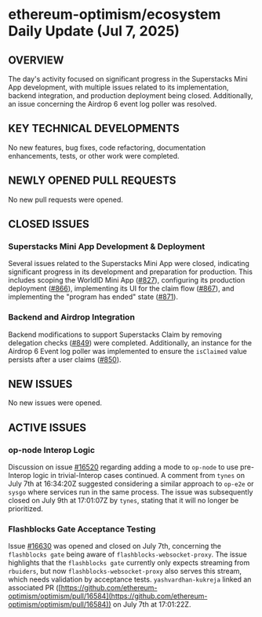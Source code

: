 # ethereum-optimism/ecosystem Daily Update (Jul 7, 2025)
## OVERVIEW 
The day's activity focused on significant progress in the Superstacks Mini App development, with multiple issues related to its implementation, backend integration, and production deployment being closed. Additionally, an issue concerning the Airdrop 6 event log poller was resolved.

## KEY TECHNICAL DEVELOPMENTS
No new features, bug fixes, code refactoring, documentation enhancements, tests, or other work were completed.

## NEWLY OPENED PULL REQUESTS
No new pull requests were opened.

## CLOSED ISSUES

### Superstacks Mini App Development & Deployment
Several issues related to the Superstacks Mini App were closed, indicating significant progress in its development and preparation for production. This includes scoping the WorldID Mini App ([#827](https://github.com/ethereum-optimism/ecosystem/issues/827)), configuring its production deployment ([#866](https://github.com/ethereum-optimism/ecosystem/issues/866)), implementing its UI for the claim flow ([#867](https://github.com/ethereum-optimism/ecosystem/issues/867)), and implementing the "program has ended" state ([#871](https://github.com/ethereum-optimism/ecosystem/issues/871)).

### Backend and Airdrop Integration
Backend modifications to support Superstacks Claim by removing delegation checks ([#849](https://github.com/ethereum-optimism/ecosystem/issues/849)) were completed. Additionally, an instance for the Airdrop 6 Event log poller was implemented to ensure the `isClaimed` value persists after a user claims ([#850](https://github.com/ethereum-optimism/ecosystem/issues/850)).

## NEW ISSUES
No new issues were opened.

## ACTIVE ISSUES

### op-node Interop Logic
Discussion on issue [#16520](https://github.com/ethereum-optimism/ecosystem/issues/16520) regarding adding a mode to `op-node` to use pre-Interop logic in trivial-Interop cases continued. A comment from `tynes` on July 7th at 16:34:20Z suggested considering a similar approach to `op-e2e` or `sysgo` where services run in the same process. The issue was subsequently closed on July 9th at 17:01:07Z by `tynes`, stating that it will no longer be prioritized.

### Flashblocks Gate Acceptance Testing
Issue [#16630](https://github.com/ethereum-optimism/ecosystem/issues/16630) was opened and closed on July 7th, concerning the `flashblocks gate` being aware of `flashblocks-websocket-proxy`. The issue highlights that the `flashblocks gate` currently only expects streaming from `rbuiders`, but now `flashblocks-websocket-proxy` also serves this stream, which needs validation by acceptance tests. `yashvardhan-kukreja` linked an associated PR ([https://github.com/ethereum-optimism/optimism/pull/16584](https://github.com/ethereum-optimism/optimism/pull/16584)) on July 7th at 17:01:22Z.